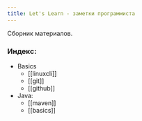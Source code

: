 ```yaml
---
title: Let's Learn - заметки программиста
---
```

Сборник материалов.

### Индекс:
- Basics
	- [[linuxcli]]
	- [[git]]
	- [[github]]
- Java:
	- [[maven]]
	- [[basics]]